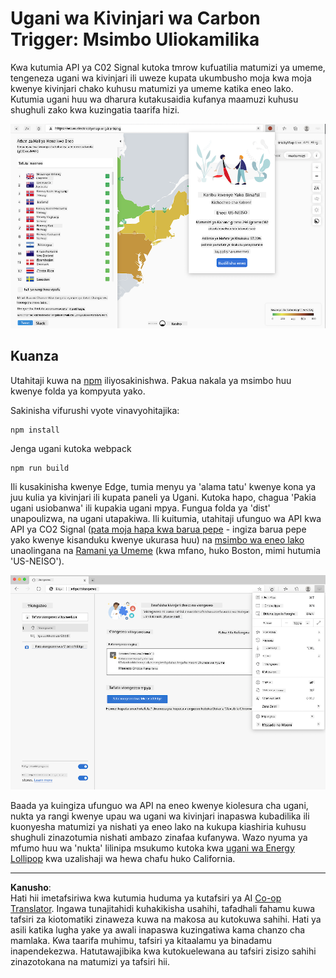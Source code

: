 <!--
CO_OP_TRANSLATOR_METADATA:
{
  "original_hash": "9361268ca430b2579375009e1eceb5e5",
  "translation_date": "2025-08-28T03:48:34+00:00",
  "source_file": "5-browser-extension/solution/translation/README.fr.md",
  "language_code": "sw"
}
-->
# Ugani wa Kivinjari wa Carbon Trigger: Msimbo Uliokamilika

Kwa kutumia API ya C02 Signal kutoka tmrow kufuatilia matumizi ya umeme, tengeneza ugani wa kivinjari ili uweze kupata ukumbusho moja kwa moja kwenye kivinjari chako kuhusu matumizi ya umeme katika eneo lako. Kutumia ugani huu wa dharura kutakusaidia kufanya maamuzi kuhusu shughuli zako kwa kuzingatia taarifa hizi.

![picha ya ugani](../../../../../translated_images/extension-screenshot.0e7f5bfa110e92e3875e1bc9405edd45a3d2e02963e48900adb91926a62a5807.sw.png)

## Kuanza

Utahitaji kuwa na [npm](https://npmjs.com) iliyosakinishwa. Pakua nakala ya msimbo huu kwenye folda ya kompyuta yako.

Sakinisha vifurushi vyote vinavyohitajika:

```
npm install
```

Jenga ugani kutoka webpack

```
npm run build
```

Ili kusakinisha kwenye Edge, tumia menyu ya 'alama tatu' kwenye kona ya juu kulia ya kivinjari ili kupata paneli ya Ugani. Kutoka hapo, chagua 'Pakia ugani usiobanwa' ili kupakia ugani mpya. Fungua folda ya 'dist' unapoulizwa, na ugani utapakiwa. Ili kuitumia, utahitaji ufunguo wa API kwa API ya CO2 Signal ([pata moja hapa kwa barua pepe](https://www.co2signal.com/) - ingiza barua pepe yako kwenye kisanduku kwenye ukurasa huu) na [msimbo wa eneo lako](http://api.electricitymap.org/v3/zones) unaolingana na [Ramani ya Umeme](https://www.electricitymap.org/map) (kwa mfano, huko Boston, mimi hutumia 'US-NEISO').

![usakinishaji](../../../../../translated_images/install-on-edge.78634f02842c48283726c531998679a6f03a45556b2ee99d8ff231fe41446324.sw.png)

Baada ya kuingiza ufunguo wa API na eneo kwenye kiolesura cha ugani, nukta ya rangi kwenye upau wa ugani wa kivinjari inapaswa kubadilika ili kuonyesha matumizi ya nishati ya eneo lako na kukupa kiashiria kuhusu shughuli zinazotumia nishati ambazo zinafaa kufanywa. Wazo nyuma ya mfumo huu wa 'nukta' lilinipa msukumo kutoka kwa [ugani wa Energy Lollipop](https://energylollipop.com/) kwa uzalishaji wa hewa chafu huko California.

---

**Kanusho**:  
Hati hii imetafsiriwa kwa kutumia huduma ya kutafsiri ya AI [Co-op Translator](https://github.com/Azure/co-op-translator). Ingawa tunajitahidi kuhakikisha usahihi, tafadhali fahamu kuwa tafsiri za kiotomatiki zinaweza kuwa na makosa au kutokuwa sahihi. Hati ya asili katika lugha yake ya awali inapaswa kuzingatiwa kama chanzo cha mamlaka. Kwa taarifa muhimu, tafsiri ya kitaalamu ya binadamu inapendekezwa. Hatutawajibika kwa kutokuelewana au tafsiri zisizo sahihi zinazotokana na matumizi ya tafsiri hii.